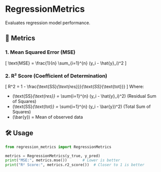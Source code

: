 # RegressionMetrics

Evaluates regression model performance.

## 📝 Metrics

### 1. Mean Squared Error (MSE)
\[
\text{MSE} = \frac{1}{n} \sum_{i=1}^{n} (y_i - \hat{y}_i)^2
\]

### 2. R² Score (Coefficient of Determination)
\[
R^2 = 1 - \frac{\text{SS}_{\text{res}}}{\text{SS}_{\text{tot}}}
\]
Where:
- \(\text{SS}_{\text{res}} = \sum_{i=1}^{n} (y_i - \hat{y}_i)^2\) (Residual Sum of Squares)
- \(\text{SS}_{\text{tot}} = \sum_{i=1}^{n} (y_i - \bar{y})^2\) (Total Sum of Squares)
- \(\bar{y}\) = Mean of observed data

## 🛠️ Usage
```python
from regression_metrics import RegressionMetrics

metrics = RegressionMetrics(y_true, y_pred)
print("MSE:", metrics.mse())       # Lower is better
print("R² Score:", metrics.r2_score())  # Closer to 1 is better
